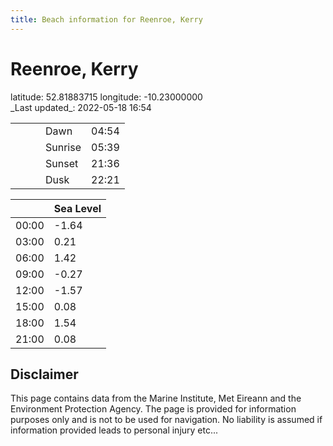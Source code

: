 ```yaml
---
title: Beach information for Reenroe, Kerry
---
```

# Reenroe, Kerry 

<div class="location-info">latitude: 52.81883715 longitude: -10.23000000</div>
<div class="met-eireann-warnings"></div>
_Last updated_: 2022-05-18 16:54

|   |   |   |   |   |
|---|---|---|---|---|
|   |   |   | Dawn  | 04:54 |
|   |   |   | Sunrise  | 05:39 |
|   |   |   | Sunset  | 21:36 |
|   |   |   | Dusk  | 22:21 |

<div></div>

|   | Sea Level  |
|---|---|
| 00:00 | -1.64 |
| 03:00 | 0.21 |
| 06:00 | 1.42 |
| 09:00 | -0.27 |
| 12:00 | -1.57 |
| 15:00 | 0.08 |
| 18:00 | 1.54 |
| 21:00 | 0.08 |

## Disclaimer

This page contains data from the Marine Institute,
Met Eireann and the Environment Protection Agency. The page is provided for
information purposes only and is not to be used for navigation. No liability
is assumed if information provided leads to personal injury etc...